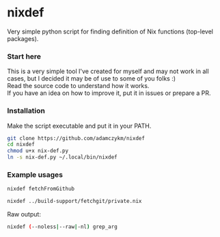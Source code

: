 # nixdef
Very simple python script for finding definition of Nix functions (top-level packages).

### Start here

This is a very simple tool I've created for myself and may not work in all cases, but I decided it may be of use to some of you folks :)  
Read the source code to understand how it works.  
If you have an idea on how to improve it, put it in issues or prepare a PR.

### Installation

Make the script executable and put it in your PATH.

```bash
git clone https://github.com/adamczykm/nixdef
cd nixdef
chmod u+x nix-def.py
ln -s nix-def.py ~/.local/bin/nixdef 
```

### Example usages

```bash
nixdef fetchFromGithub
```  

```bash
nixdef ../build-support/fetchgit/private.nix
```  

Raw output:

```bash
nixdef (--noless|--raw|-nl) grep_arg
```  
